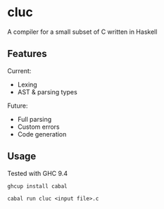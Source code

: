 # cluc

A compiler for a small subset of C written in Haskell

## Features

Current:

- Lexing
- AST & parsing types

Future:

- Full parsing
- Custom errors
- Code generation

## Usage

Tested with GHC 9.4

```
ghcup install cabal
```

```
cabal run cluc <input file>.c
```
